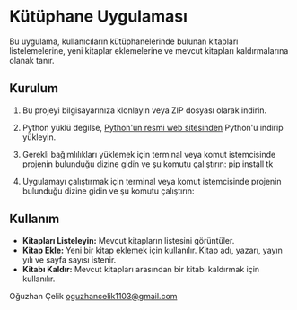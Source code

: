 # Kütüphane Uygulaması

Bu uygulama, kullanıcıların kütüphanelerinde bulunan kitapları listelemelerine, yeni kitaplar eklemelerine ve mevcut kitapları kaldırmalarına olanak tanır.

## Kurulum

1. Bu projeyi bilgisayarınıza klonlayın veya ZIP dosyası olarak indirin.
2. Python yüklü değilse, [Python'un resmi web sitesinden](https://www.python.org/) Python'u indirip yükleyin.
3. Gerekli bağımlılıkları yüklemek için terminal veya komut istemcisinde projenin bulunduğu dizine gidin ve şu komutu çalıştırın:
pip install tk

4. Uygulamayı çalıştırmak için terminal veya komut istemcisinde projenin bulunduğu dizine gidin ve şu komutu çalıştırın:

## Kullanım

- **Kitapları Listeleyin:** Mevcut kitapların listesini görüntüler.
- **Kitap Ekle:** Yeni bir kitap eklemek için kullanılır. Kitap adı, yazarı, yayın yılı ve sayfa sayısı istenir.
- **Kitabı Kaldır:** Mevcut kitapları arasından bir kitabı kaldırmak için kullanılır.

Oğuzhan Çelik oguzhancelik1103@gmail.com
